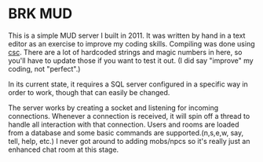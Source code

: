 # BRK MUD

This is a simple MUD server I built in 2011. It was written by hand in a text editor as an exercise to improve my coding skills. Compiling was done using [csc](https://docs.microsoft.com/en-us/dotnet/csharp/language-reference/compiler-options/command-line-building-with-csc-exe). There are a lot of hardcoded strings and magic numbers in here, so you'll have to update those if you want to test it out. (I did say "improve" my coding, not "perfect".)

In its current state, it requires a SQL server configured in a specific way in order to work, though that can easily be changed.

The server works by creating a socket and listening for incoming connections. Whenever a connection is received, it will spin off a thread to handle all interaction with that connection. Users and rooms are loaded from a database and some basic commands are supported.(n,s,e,w, say, tell, help, etc.) I never got around to adding mobs/npcs so it's really just an enhanced chat room at this stage.